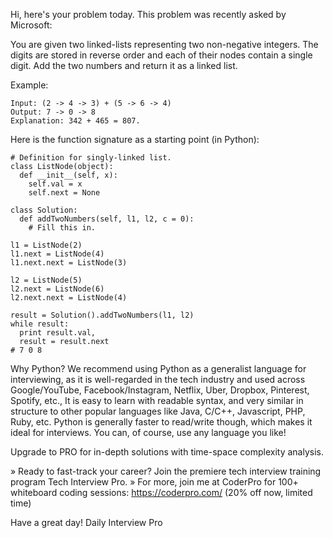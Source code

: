 Hi, here's your problem today. This problem was recently asked by Microsoft:

You are given two linked-lists representing two non-negative integers. The digits are stored in reverse order and each of their nodes contain a single digit. Add the two numbers and return it as a linked list.

Example:
```
Input: (2 -> 4 -> 3) + (5 -> 6 -> 4)
Output: 7 -> 0 -> 8
Explanation: 342 + 465 = 807.
```
Here is the function signature as a starting point (in Python):

```
# Definition for singly-linked list.
class ListNode(object):
  def __init__(self, x):
    self.val = x
    self.next = None

class Solution:
  def addTwoNumbers(self, l1, l2, c = 0):
    # Fill this in.

l1 = ListNode(2)
l1.next = ListNode(4)
l1.next.next = ListNode(3)

l2 = ListNode(5)
l2.next = ListNode(6)
l2.next.next = ListNode(4)

result = Solution().addTwoNumbers(l1, l2)
while result:
  print result.val,
  result = result.next
# 7 0 8
```

Why Python? We recommend using Python as a generalist language for interviewing, as it is well-regarded in the tech industry and used across Google/YouTube, Facebook/Instagram, Netflix, Uber, Dropbox, Pinterest, Spotify, etc., It is easy to learn with readable syntax, and very similar in structure to other popular languages like Java, C/C++, Javascript, PHP, Ruby, etc. Python is generally faster to read/write though, which makes it ideal for interviews. You can, of course, use any language you like!

Upgrade to PRO for in-depth solutions with time-space complexity analysis.

» Ready to fast-track your career? Join the premiere tech interview training program Tech Interview Pro.
» For more, join me at CoderPro for 100+ whiteboard coding sessions: https://coderpro.com/ (20% off now, limited time)

Have a great day!
Daily Interview Pro